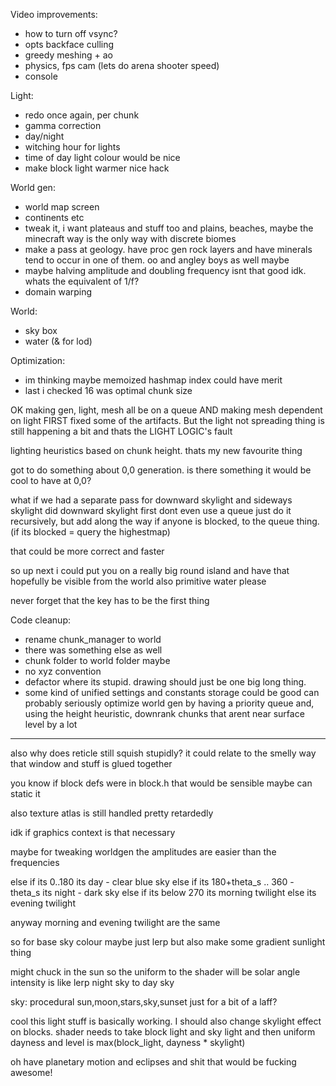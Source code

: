 Video improvements:
 * how to turn off vsync?
 * opts backface culling
 * greedy meshing + ao
 * physics, fps cam (lets do arena shooter speed)
 * console

Light:
 * redo once again, per chunk
 * gamma correction
 * day/night
 * witching hour for lights
 * time of day light colour would be nice
 * make block light warmer nice hack

World gen:
 * world map screen
 * continents etc
 * tweak it, i want plateaus and stuff too and plains, beaches, maybe the minecraft way is the only way with discrete biomes
 * make a pass at geology. have proc gen rock layers and have minerals tend to occur in one of them. oo and angley boys as well maybe
 * maybe halving amplitude and doubling frequency isnt that good idk. whats the equivalent of 1/f?
 * domain warping

World:
 * sky box
 * water (& for lod)

Optimization:
 * im thinking maybe memoized hashmap index could have merit
 * last i checked 16 was optimal chunk size

OK making gen, light, mesh all be on a queue AND making mesh dependent on light FIRST fixed some of the artifacts.
But the light not spreading thing is still happening a bit and thats the LIGHT LOGIC's fault

lighting heuristics based on chunk height. thats my new favourite thing

got to do something about 0,0 generation. is there something it would be cool to have at 0,0?



what if we had a separate pass for downward skylight and sideways skylight
did downward skylight first
dont even use a queue just do it recursively, but add along the way if anyone is blocked, to the queue thing. (if its blocked = query the highestmap)

that could be more correct and faster

so up next i could put you on a really big round island and have that hopefully be visible from the world
also primitive water please

never forget that the key has to be the first thing

Code cleanup:
 * rename chunk_manager to world
 * there was something else as well
 * chunk folder to world folder maybe
 * no xyz convention
 * defactor where its stupid. drawing should just be one big long thing.
 * some kind of unified settings and constants storage could be good
can probably seriously optimize world gen by having a priority queue and, using the height heuristic, downrank chunks that arent near surface level by a lot

-----------------------------------------------------

also why does reticle still squish stupidly? it could relate to the smelly way that window and stuff is glued together

you know if block defs were in block.h that would be sensible
maybe can static it

also texture atlas is still handled pretty retardedly

idk if graphics context is that necessary

maybe for tweaking worldgen the amplitudes are easier than the frequencies


else if its 0..180 its day - clear blue sky
else if its 180+theta_s .. 360 - theta_s its night - dark sky
else if its below 270 its morning twilight
else its evening twilight

anyway morning and evening twilight are the same

so for base sky colour maybe just lerp
but also make some gradient sunlight thing


might chuck in the sun
so the uniform to the shader will be solar angle
intensity is like lerp night sky to day sky


sky: procedural sun,moon,stars,sky,sunset just for a bit of a laff?


cool this light stuff is basically working. I should also change skylight effect on blocks. shader needs to take block light and sky light and then uniform dayness
and level is max(block_light, dayness * skylight)


oh have planetary motion and eclipses and shit that would be fucking awesome!
